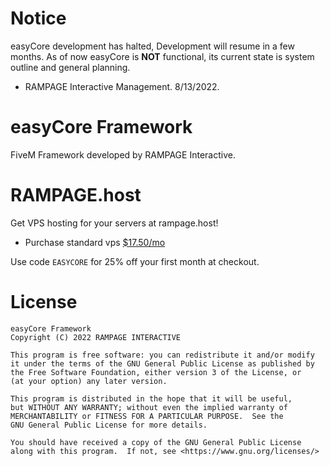 # Notice
easyCore development has halted, Development will resume in a few months. As of now easyCore is **NOT** functional, its current state is system outline and general planning.

- RAMPAGE Interactive Management.
8/13/2022.

# easyCore Framework
FiveM Framework developed by RAMPAGE Interactive.

# RAMPAGE.host
Get VPS hosting for your servers at rampage.host!

* Purchase standard vps [$17.50/mo](https://rampagecloud.com/store/vps-hosting/medium-vps)

Use code ``EASYCORE`` for 25% off your first month at checkout.

# License
```
easyCore Framework
Copyright (C) 2022 RAMPAGE INTERACTIVE

This program is free software: you can redistribute it and/or modify
it under the terms of the GNU General Public License as published by
the Free Software Foundation, either version 3 of the License, or
(at your option) any later version.

This program is distributed in the hope that it will be useful,
but WITHOUT ANY WARRANTY; without even the implied warranty of
MERCHANTABILITY or FITNESS FOR A PARTICULAR PURPOSE.  See the
GNU General Public License for more details.

You should have received a copy of the GNU General Public License
along with this program.  If not, see <https://www.gnu.org/licenses/>
```
